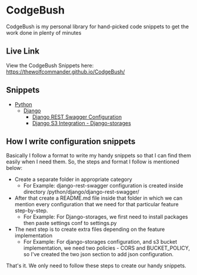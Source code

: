 # CodgeBush

CodgeBush is my personal library for hand-picked code snippets to get the work done in plenty of minutes

## Live Link

View the CodgeBush Snippets here:
https://thewolfcommander.github.io/CodgeBush/

## Snippets

- [Python](/python/README.md)
  - [Django](/python/django/README.md)
    - [Django REST Swagger Configuration](/python/django/django-rest-swagger/README.md)
    - [Django S3 Integration - Django-storages](python/django/s3-core-django-configuration/README.md)

## How I write configuration snippets

Basically I follow a format to write my handy snippets so that I can find them easily when I need them. So, the steps and format I follow is mentioned below:

- Create a separate folder in appropriate category
  - For Example: django-rest-swagger configuration is created inside directory /python/django/django-rest-swagger/
- After that create a README.md file inside that folder in which we can mention every configuration that we need for that particular feature step-by-step.
  - For Example: For Django-storages, we first need to install packages then paste settings conf to settings.py
- The next step is to create extra files depending on the feature implementation
  - For Example: For django-storages configuration, and s3 bucket implementation, we need two policies - CORS and BUCKET_POLICY, so I've created the two json section to add json configuration.

That's it. We only need to follow these steps to create our handy snippets.
